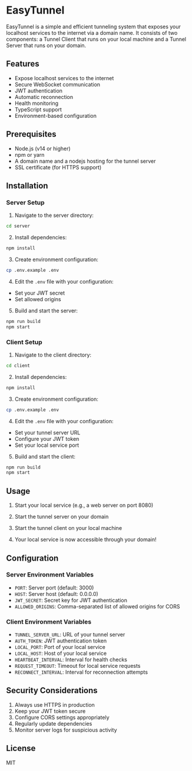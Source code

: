 # EasyTunnel

EasyTunnel is a simple and efficient tunneling system that exposes your localhost services to the internet via a domain name. It consists of two components: a Tunnel Client that runs on your local machine and a Tunnel Server that runs on your domain.

## Features

- Expose localhost services to the internet
- Secure WebSocket communication
- JWT authentication
- Automatic reconnection
- Health monitoring
- TypeScript support
- Environment-based configuration

## Prerequisites

- Node.js (v14 or higher)
- npm or yarn
- A domain name and a nodejs hosting for the tunnel server
- SSL certificate (for HTTPS support)

## Installation

### Server Setup

1. Navigate to the server directory:
```bash
cd server
```

2. Install dependencies:
```bash
npm install
```

3. Create environment configuration:
```bash
cp .env.example .env
```

4. Edit the `.env` file with your configuration:
- Set your JWT secret
- Set allowed origins

5. Build and start the server:
```bash
npm run build
npm start
```

### Client Setup

1. Navigate to the client directory:
```bash
cd client
```

2. Install dependencies:
```bash
npm install
```

3. Create environment configuration:
```bash
cp .env.example .env
```

4. Edit the `.env` file with your configuration:
- Set your tunnel server URL
- Configure your JWT token
- Set your local service port

5. Build and start the client:
```bash
npm run build
npm start
```

## Usage

1. Start your local service (e.g., a web server on port 8080)

2. Start the tunnel server on your domain

3. Start the tunnel client on your local machine

4. Your local service is now accessible through your domain!

## Configuration

### Server Environment Variables

- `PORT`: Server port (default: 3000)
- `HOST`: Server host (default: 0.0.0.0)
- `JWT_SECRET`: Secret key for JWT authentication
- `ALLOWED_ORIGINS`: Comma-separated list of allowed origins for CORS

### Client Environment Variables

- `TUNNEL_SERVER_URL`: URL of your tunnel server
- `AUTH_TOKEN`: JWT authentication token
- `LOCAL_PORT`: Port of your local service
- `LOCAL_HOST`: Host of your local service
- `HEARTBEAT_INTERVAL`: Interval for health checks
- `REQUEST_TIMEOUT`: Timeout for local service requests
- `RECONNECT_INTERVAL`: Interval for reconnection attempts

## Security Considerations

1. Always use HTTPS in production
2. Keep your JWT token secure
3. Configure CORS settings appropriately
4. Regularly update dependencies
5. Monitor server logs for suspicious activity

## License

MIT
